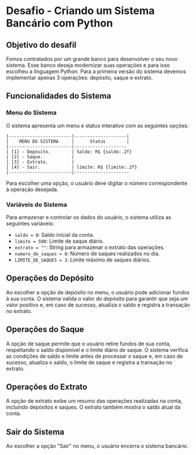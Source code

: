 # Desafio - Criando um Sistema Bancário com Python

## Objetivo do desafil
Fomos contratados por um grande banco para desenvolver o
seu novo sistema. Esse banco deseja modernizar suas
operações e para isso escolheu a linguagem Python. Para a
primeira versão do sistema devemos implementar apenas 3
operações: depósito, saque e extrato.


## Funcionalidades do Sistema

### Menu do Sistema
O sistema apresenta um menu e status interativo com as seguintes opções:
```
|------------------------|--------------------|
|    MENU DO SISTEMA     |      Status        |
|------------------------|--------------------
| [1] - Depósito.        | Saldo: R$ {saldo:.2f} 
| [2] - Saque.           |  
| [3] - Extrato.         | 
| [4] - Sair.            | limite: R$ {limite:.2f}
|------------------------|---------------------     
```

Para escolher uma opção, o usuário deve digitar o número correspondente à operação desejada.

### Variáveis do Sistema
Para armazenar e controlar os dados do usuário, o sistema utiliza as seguintes variáveis:

- `saldo = 0`: Saldo inicial da conta.
- `limite = 500`: Limite de saque diário.
- `extrato = ""`: String para armazenar o extrato das operações.
- `numero_de_saques = 0`: Número de saques realizados no dia.
- `LIMITE_DE_SAQUES = 3`: Limite máximo de saques diários.

## Operações do Depósito
Ao escolher a opção de depósito no menu, o usuário pode adicionar fundos à sua conta. O sistema valida o valor do depósito para garantir que seja um valor positivo e, em caso de sucesso, atualiza o saldo e registra a transação no extrato.

## Operações do Saque
A opção de saque permite que o usuário retire fundos de sua conta, respeitando o saldo disponível e o limite diário de saque. O sistema verifica as condições de saldo e limite antes de processar o saque e, em caso de sucesso, atualiza o saldo, o limite de saque e registra a transação no extrato.

## Operações do Extrato
A opção de extrato exibe um resumo das operações realizadas na conta, incluindo depósitos e saques. O extrato também mostra o saldo atual da conta.

## Sair do Sistema
Ao escolher a opção "Sair" no menu, o usuário encerra o sistema bancário.

